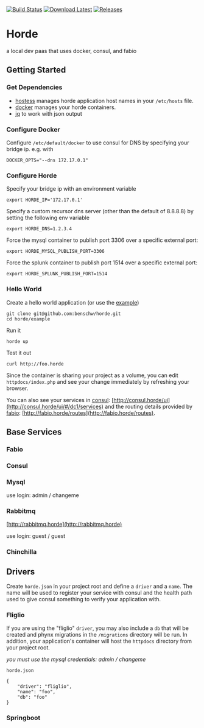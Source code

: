 [![Build Status](https://travis-ci.org/benschw/horde.svg?branch=master)](https://travis-ci.org/benschw/horde)
[![Download Latest](https://img.shields.io/badge/download-latest-blue.svg)](http://dl.fligl.io/artifacts/horde/horde_latest.gz)
[![Releases](https://img.shields.io/badge/download-release-blue.svg)](http://dl.fligl.io/#/horde)


# Horde

a local dev paas that uses docker, consul, and fabio


## Getting Started 

### Get Dependencies

* [hostess](https://github.com/cbednarski/hostess) manages horde application host names in your `/etc/hosts` file.
* [docker](https://www.docker.com/) manages your horde containers.
* [jq](https://stedolan.github.io/jq/) to work with json output


### Configure Docker

Configure `/etc/default/docker` to use consul for DNS by specifying your bridge ip. e.g. with

	DOCKER_OPTS="--dns 172.17.0.1"

### Configure Horde

Specify your bridge ip with an environment variable

	export HORDE_IP='172.17.0.1'

Specify a custom recursor dns server (other than the default of 8.8.8.8) by setting the following env variable

	export HORDE_DNS=1.2.3.4

Force the mysql container to publish port 3306 over a specific external port:

	export HORDE_MYSQL_PUBLISH_PORT=3306

Force the splunk container to publish port 1514 over a specific external port:

	export HORDE_SPLUNK_PUBLISH_PORT=1514
	
### Hello World
	
Create a hello world application (or use the [example](https://github.com/benschw/horde/tree/master/example))

	git clone git@github.com:benschw/horde.git
	cd horde/example

Run it
	
	horde up

Test it out

	curl http://foo.horde

Since the container is sharing your project as a volume, you can edit `httpdocs/index.php`
and see your change immediately by refreshing your browser.


You can also see your services in [consul](https://www.consul.io/): [http://consul.horde/ui](http://consul.horde/ui/#/dc1/services)
and the routing details provided by [fabio](https://github.com/eBay/fabio): [http://fabio.horde/routes](http://fabio.horde/routes).


## Base Services

### Fabio
### Consul
### Mysql
use login: admin / changeme

### Rabbitmq

[http://rabbitmq.horde](http://rabbitmq.horde)

use login: guest / guest

### Chinchilla

## Drivers

Create `horde.json` in your project root and define a `driver` and a `name`.
The name will be used to register your service with consul and the health path
used to give consul something to verify your application with.

### Fliglio
If you are using the "fliglio" `driver`, you may also include a `db` that will be
created and phynx migrations in the `/migrations` directory will be run.
In addition, your application's container will host the `httpdocs` directory from your project root.

_you must use the mysql credentials: admin / changeme_


`horde.json`

	{
	    "driver": "fliglio",
	    "name": "foo",
	    "db": "foo"
	}
### Springboot

